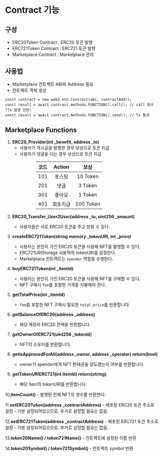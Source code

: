 # Contract 기능

## 구성

- ERC20Token Contract : ERC20 토큰 발행
- ERC721Token Contract : ERC721 토큰 발행
- Marketplace Contract : Marketplace 관리

## 사용법
- Marketplace 컨트랙트 ABI와 Address 필요
- 컨트랙트 객체 생성
```
const contract = new web3.eth.Contract(abi, contractAddr);
const result = await contract.methods.FUNCTION().call(); // call 함수(Tx 발생 안함)
const result = await contract.methods.FUNCTION().send(); // Tx 발생
```

## Marketplace Functions

1. **ERC20_Provider(int _benefit, address _to)**
    - 사용자가 게시글을 발행한 경우 보상으로 토큰 지급
    - 사용자가 댓글을 다는 경우 보상으로 토큰 지급

<div style="margin-left : 100px !important;">

|코드|Action|보상|
|:---:|:---:|:---:|
|101|포스팅|10 Token|
|201|댓글|3 Token|
|301|좋아요|1 Token|
|401|최초지급|100 Token|

</div>



2. **ERC20_Transfer_User2User(address _to, uint256 _amount)**
    - 사용자들은 서로 ERC20 토큰을 주고 받을 수 있다.

3. **createERC721Token(string memory _tokenURI, int _price)**
    - 사용자는 본인이 가진 ERC20 토큰을 사용해 NFT를 발행할 수 있다.
    - ERC721URIStorage 사용하여 tokenURI를 설정한다.
    - Marketplace 컨트랙트는 `spender` 역할을 수행한다.

4. **buyERC721Token(int _itemId)**
    - 사용자는 본인이 가진 ERC20 토큰을 사용해 NFT를 구매할 수 있다.
    - NFT 구매시 `fee`를 포함한 가격을 지불해야 한다.

5. **getTotalPrice(int _itemId)**
    - `fee`를 포함한 NFT 구매시 필요한 `total price`를 반환합니다.

6. **getBalanceOfERC20(address _address)**
    - 해당 계정의 ERC20 잔액을 반환합니다.

7. **getOwnerOfERC721(uint256 _tokenId)**
    - NFT의 소유자를 반환합니다.

8. **getIsApprovedForAll(address _owner, address _operator) return(bool)**
    - owner가 spender에게 NFT 판매권을 양도했는지 여부를 반환합니다.

9. **getTokenURIERC721(int itemId) return(string)**
    - 해당 item의 tokenURI를 반환합니다.

10.**itemCount()**
    - 발행된 전체 NFT의 갯수를 반환한다.

11.**setERC20Token(address _contractAddress)**
    - 배포된 ERC20 토큰 주소로 설정
    - 기본 설정되어있으므로, 추가로 설정할 필요는 없음.

12.**setERC721Token(address _contractAddress)**
    - 배포된 ERC721 토큰 주소로 설정
    - 기본 설정되어있으므로, 추가로 설정할 필요는 없음.

13.**token20Name() / token721Name()**
    - 컨트랙트에 설정된 이름 반환

14.**token20Symbol() / token721Symbol()**
    - 컨트랙트 symbol 반환
